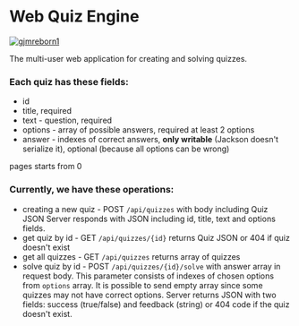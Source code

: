 # Web Quiz Engine

[![gjmreborn1](https://circleci.com/gh/gjmreborn1/WebQuiz.svg?style=shield)](https://circleci.com)

The multi-user web application for creating and solving quizzes.

### Each quiz has these fields:
* id
* title, required
* text - question, required
* options - array of possible answers, required at least 2 options
* answer - indexes of correct answers, **only writable** (Jackson doesn't serialize it), optional (because all options can be wrong)

pages starts from 0

### Currently, we have these operations:
* creating a new quiz - POST `/api/quizzes` with body including Quiz JSON Server responds with JSON including id, title, text and options fields.
* get quiz by id - GET `/api/quizzes/{id}` returns Quiz JSON or 404 if quiz doesn't exist
* get all quizzes - GET `/api/quizzes` returns array of quizzes
* solve quiz by id - POST `/api/quizzes/{id}/solve` with answer array in request body. This parameter consists of indexes of chosen options from `options` array.
It is possible to send empty array since some quizzes may not have correct options.
Server returns JSON with two fields: success (true/false) and feedback (string) or 404 code if the quiz doesn't exist.
